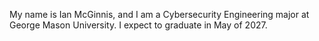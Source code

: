 My name is Ian McGinnis, and I am a Cybersecurity Engineering major at George Mason University.
I expect to graduate in May of 2027.
